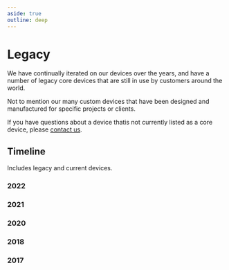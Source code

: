 ```yaml
---
aside: true
outline: deep
---
```

# Legacy

We have continually iterated on our devices over the years, and have a number of legacy core devices that are still in use by customers around the world.

Not to mention our many custom devices that have been designed and manufactured for specific projects or clients.

If you have questions about a device thatis not currently listed as a core device, please [contact us](https://support.lightbug.cloud/).

## Timeline

Includes legacy and current devices.

### 2022

<v-row>
    <v-col class="d-flex child-flex" cols="2" >
        <v-img src="https://web.archive.org/web/20220123232918im_/https://lightbug.io/images/incognito_front_hu8c2874194884c59d2a3ac51d539313f6_639545_150x225_fit_q75_h2_box_3.webp"/>
    </v-col>
    <v-col class="d-flex child-flex" cols="2" >
        <v-img src="https://web.archive.org/web/20220123232918im_/https://lightbug.io/images/vehicle_front_hu8c2874194884c59d2a3ac51d539313f6_135807_150x225_fit_q75_h2_box_3.webp"/>
    </v-col>
</v-row>

### 2021

<v-row>
    <v-col class="d-flex child-flex" cols="2" >
        <v-img src="https://lightbug.io/images/product-front/LB-DEV-EN2_hu840ae98c2675b160231853d09ef00730_192512_150x225_fit_q75_h2_box_2.webp"/>
    </v-col>
</v-row>

### 2020

<v-row>
    <v-col class="d-flex child-flex" cols="2" >
        <v-img src="https://web.archive.org/web/20200813192447im_/https://thelightbug.com/images/lightbug_front_small_gps_tracker.png"/>
    </v-col>
    <v-col class="d-flex child-flex" cols="2" >
        <v-img src="https://web.archive.org/web/20200813192447im_/https://thelightbug.com/images/rthub_front_long_battery_gps_tracker.png"/>
    </v-col>
</v-row>

### 2018

<v-row>
    <v-col class="d-flex child-flex" cols="2" >
        <v-img src="https://web.archive.org/web/20180818185318im_/https://thelightbug.com/images/lightbug_front_small_gps_tracker.png"/>
    </v-col>
    <v-col class="d-flex child-flex" cols="2" >
        <v-img src="https://web.archive.org/web/20180818185318im_/https://thelightbug.com/images/rthub_front_long_battery_gps_tracker.png"/>
    </v-col>
</v-row>

### 2017

<v-row>
    <v-col class="d-flex child-flex" cols="2" >
        <v-img src="https://web.archive.org/web/20170710121335im_/https://thelightbug.com/img/lightbug.png"/>
    </v-col>
</v-row>

